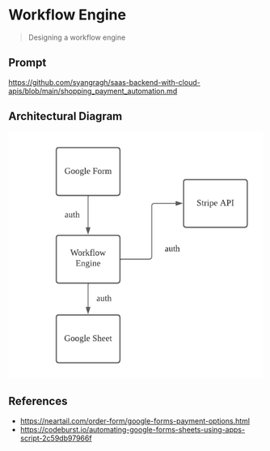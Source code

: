# Workflow Engine
> Designing a workflow engine 

## Prompt

 https://github.com/syangragh/saas-backend-with-cloud-apis/blob/main/shopping_payment_automation.md

 ## Architectural Diagram

 ![](./img/Arch_Diagram.png)

 ## References
 - https://neartail.com/order-form/google-forms-payment-options.html
 - https://codeburst.io/automating-google-forms-sheets-using-apps-script-2c59db97966f



